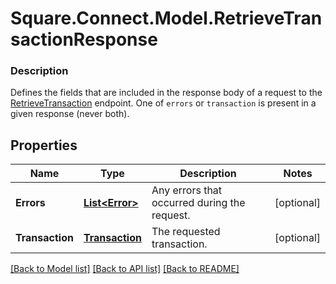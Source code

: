 # Square.Connect.Model.RetrieveTransactionResponse

### Description

Defines the fields that are included in the response body of a request to the [RetrieveTransaction](#endpont-retrievetransaction) endpoint.  One of `errors` or `transaction` is present in a given response (never both).

## Properties

Name | Type | Description | Notes
------------ | ------------- | ------------- | -------------
**Errors** | [**List&lt;Error&gt;**](Error.md) | Any errors that occurred during the request. | [optional] 
**Transaction** | [**Transaction**](Transaction.md) | The requested transaction. | [optional] 



[[Back to Model list]](../README.md#documentation-for-models) [[Back to API list]](../README.md#documentation-for-api-endpoints) [[Back to README]](../README.md)

